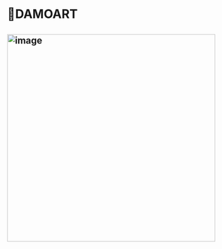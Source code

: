 # 🎨DAMOART
## <img width="481" alt="image" src="https://user-images.githubusercontent.com/88372177/158978739-8804e519-d223-46a3-81c3-cd0b36d349b0.png">
